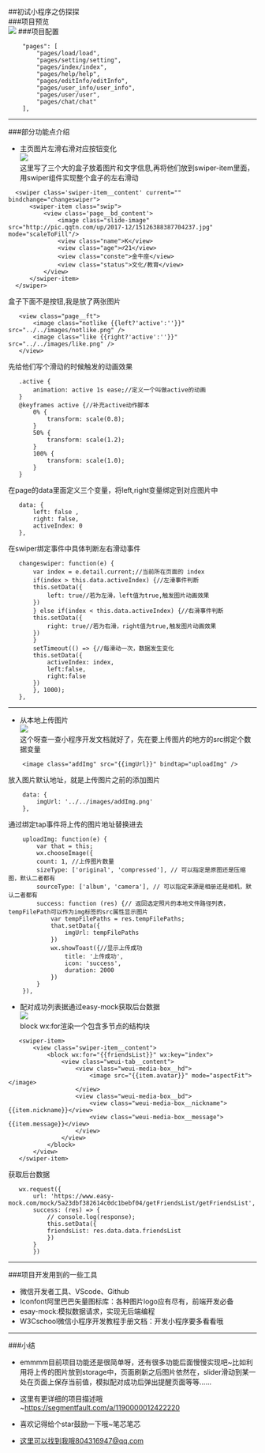 ##初试小程序之仿探探  
###项目预览  
![](../assets/show/tantan.gif)
###项目配置  
```
    "pages": [
        "pages/load/load",
        "pages/setting/setting",
        "pages/index/index",
        "pages/help/help",
        "pages/editInfo/editInfo",
        "pages/user_info/user_info",
        "pages/user/user",
        "pages/chat/chat"
    ],
  ```
  ---  
  ###部分功能点介绍  
  - 主页图片左滑右滑对应按钮变化  
  ![](../assets/show/huadong.gif)  
   这里写了三个大的盒子放着图片和文字信息,再将他们放到swiper-item里面，用swiper组件实现整个盒子的左右滑动  
  ```
    <swiper class='swiper-item__content' current="" bindchange="changeswiper">
        <swiper-item class="swip">
            <view class='page__bd_content'> 
                <image class="slide-image" src="http://pic.qqtn.com/up/2017-12/15126388387704237.jpg" mode="scaleToFill"/> 
                <view class="name">K</view>
                <view class="age">♂21</view>
                <view class="conste">金牛座</view>
                <view class="status">文化/教育</view> 
            </view>
        </swiper-item>
    </swiper>
  ```  
   盒子下面不是按钮,我是放了两张图片  

 ```
    <view class="page__ft">
        <image class="notlike {{left?'active':''}}" src="../../images/notlike.png" />
        <image class="like {{right?'active':''}}" src="../../images/like.png" />
    </view>
 ```  
   先给他们写个滑动的时候触发的动画效果  
 ```
    .active {
        animation: active 1s ease;//定义一个叫做active的动画
    }
    @keyframes active {//补充active动作脚本
        0% {
            transform: scale(0.8);
        }
        50% {
            transform: scale(1.2);
        }
        100% {
            transform: scale(1.0);
        }
    }
 ```  
   在page的data里面定义三个变量，将left,right变量绑定到对应图片中  
 ```
    data: {
        left: false ,
        right: false,
        activeIndex: 0
    },
 ```  
   在swiper绑定事件中具体判断左右滑动事件  
 ```
    changeswiper: function(e) {
        var index = e.detail.current;//当前所在页面的 index
        if(index > this.data.activeIndex) {//左滑事件判断
        this.setData({
            left: true//若为左滑，left值为true,触发图片动画效果
        })
        } else if(index < this.data.activeIndex) {//右滑事件判断
        this.setData({
            right: true//若为右滑，right值为true,触发图片动画效果
        })
        }
        setTimeout(() => {//每滑动一次，数据发生变化
        this.setData({
            activeIndex: index,
            left:false,
            right:false
        })
        }, 1000);
    },
 ```  
 ---  
 - 从本地上传图片  
 ![](../assets/show/uploadImage.gif)  
   这个呀查一查小程序开发文档就好了，先在要上传图片的地方的src绑定个数据变量  
```
    <image class="addImg" src="{{imgUrl}}" bindtap="uploadImg" />
```  
   放入图片默认地址，就是上传图片之前的添加图片  
```
    data: {
        imgUrl: '../../images/addImg.png'
    },
```  
   通过绑定tap事件将上传的图片地址替换进去  
```
    uploadImg: function(e) {
        var that = this;
        wx.chooseImage({
        count: 1, //上传图片数量
        sizeType: ['original', 'compressed'], // 可以指定是原图还是压缩图，默认二者都有
        sourceType: ['album', 'camera'], // 可以指定来源是相册还是相机，默认二者都有
        success: function (res) {// 返回选定照片的本地文件路径列表，tempFilePath可以作为img标签的src属性显示图片
            var tempFilePaths = res.tempFilePaths;
            that.setData({
                imgUrl: tempFilePaths
            })
            wx.showToast({//显示上传成功
                title: '上传成功',
                icon: 'success',
                duration: 2000
            })
        }
    }),
```  
- 配对成功列表据通过easy-mock获取后台数据  
 ![](../assets/show/match.gif)  
  block wx:for渲染一个包含多节点的结构块  
 ```
    <swiper-item>
        <view class="swiper-item__content">
            <block wx:for="{{friendsList}}" wx:key="index">
                <view class="weui-tab__content">
                    <view class="weui-media-box__hd">
                        <image src="{{item.avatar}}" mode="aspectFit"></image>
                    </view> 
                    <view class="weui-media-box__bd">
                        <view class="weui-media-box__nickname">{{item.nickname}}</view>
                        <view class="weui-media-box__message">{{item.message}}</view>
                    </view>
                </view>
            </block>
        </view>
    </swiper-item>
 ```  
   获取后台数据  
 ```
    wx.request({
        url: 'https://www.easy-mock.com/mock/5a23dbf382614c0dc1bebf04/getFriendsList/getFriendsList',
        success: (res) => {
            // console.log(response);
            this.setData({
            friendsList: res.data.data.friendsList
            })
        }
        })
 ```  
---  
###项目开发用到的一些工具  
- 微信开发者工具、VScode、Github  
- Iconfont阿里巴巴矢量图标库：各种图片logo应有尽有，前端开发必备  
- esay-mock:模拟数据请求，实现无后端编程  
- W3Cschool微信小程序开发教程手册文档：开发小程序要多看看哦  
---
###小结  
- emmmm目前项目功能还是很简单呀，还有很多功能后面慢慢实现吧~比如利用将上传的图片放到storage中，页面刷新之后图片依然在，slider滑动到某一处在页面上保存当前值，模拟配对成功后弹出提醒页面等等......

- 这里有更详细的项目描述哦~<https://segmentfault.com/a/1190000012422220>  
- 喜欢记得给个star鼓励一下哦~笔芯笔芯  
- 这里可以找到我哦804316947@qq.com  










  
